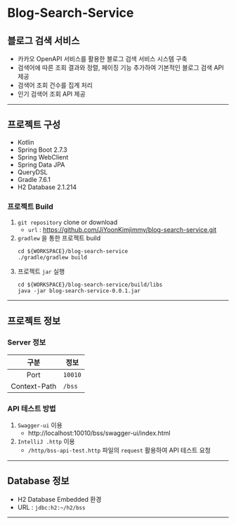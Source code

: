 # Blog-Search-Service

## 블로그 검색 서비스

- 카카오 OpenAPI 서비스를 활용한 블로그 검색 서비스 시스템 구축
- 검색어에 따른 조회 결과와 정렬, 페이징 기능 추가하여 기본적인 블로그 검색 API 제공
- 검색어 조회 건수를 집계 처리
- 인기 검색어 조회 API 제공

---

## 프로젝트 구성

- Kotlin
- Spring Boot 2.7.3
- Spring WebClient
- Spring Data JPA
- QueryDSL
- Gradle 7.6.1
- H2 Database 2.1.214

### 프로젝트 Build
1. `git repository` clone or download
   - `url` : https://github.com/JiYoonKimjimmy/blog-search-service.git
2. `gradlew` 을 통한 프로젝트 build
   ```shell
   cd ${WORKSPACE}/blog-search-service
   ./gradle/gradlew build
   ```
3. 프로젝트 `jar` 실행
   ```shell
   cd ${WORKSPACE}/blog-search-service/build/libs
   java -jar blog-search-service-0.0.1.jar 
   ```

---

## 프로젝트 정보

### Server 정보
|      구분      | 정보      |
|:------------:|---------|
|     Port     | `10010` |
| Context-Path | `/bss`  |

### API 테스트 방법

1. `Swagger-ui` 이용
   - http://localhost:10010/bss/swagger-ui/index.html
2. `IntelliJ .http` 이용
   - `/http/bss-api-test.http` 파일의 `request` 활용하여 API 테스트 요청

---

## Database 정보
- H2 Database Embedded 환경
- URL : `jdbc:h2:~/h2/bss`

---
